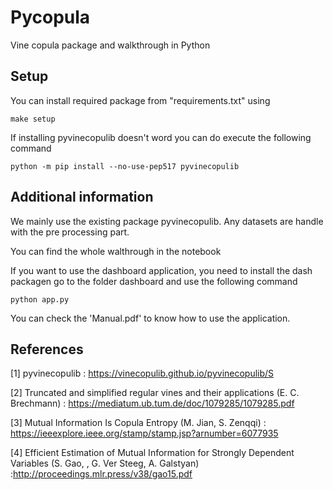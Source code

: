 # Pycopula
Vine copula package and walkthrough in Python

## Setup

You can install required package from "requirements.txt" using

`make setup`

If installing pyvinecopulib doesn't word you can do execute the following command

`python -m pip install --no-use-pep517 pyvinecopulib`

## Additional information

We mainly use the existing package pyvinecopulib.
Any datasets are handle with the pre processing part.

You can find the whole walthrough in the notebook

If you want to use the dashboard application, you need to install the dash packagen go to the folder dashboard and use the following command

`python app.py`

You can check the 'Manual.pdf' to know how to use the application.

## References

[1] pyvinecopulib : https://vinecopulib.github.io/pyvinecopulib/S

[2] Truncated and simplified regular vines and their applications (E. C. Brechmann) : https://mediatum.ub.tum.de/doc/1079285/1079285.pdf

[3] Mutual Information Is Copula Entropy (M. Jian, S. Zenqqi) : https://ieeexplore.ieee.org/stamp/stamp.jsp?arnumber=6077935

[4] Efficient Estimation of Mutual Information for Strongly Dependent Variables (S. Gao, , G. Ver Steeg, A. Galstyan) :http://proceedings.mlr.press/v38/gao15.pdf

